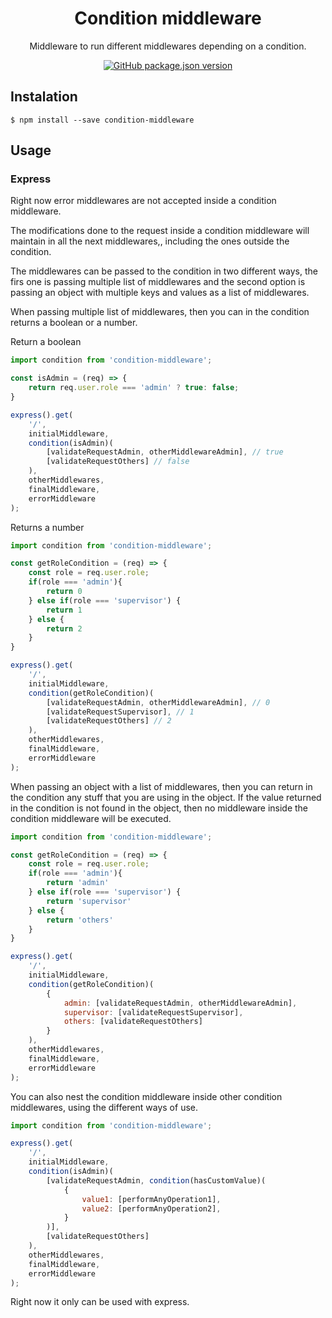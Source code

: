 <h1 align=center>Condition middleware</h1> 

<p align=center>Middleware to run different middlewares depending on a condition.</p>

<p align=center>
<a href="https://www.npmjs.com/package/condition-middleware"><img alt="GitHub package.json version" src="https://img.shields.io/github/package-json/v/cenietob/conditional-middleware"></a>
</p>


<h2>Instalation</h2>

```
$ npm install --save condition-middleware
```

<h2>Usage</h2>

<h3>Express</h3>

Right now error middlewares are not accepted inside a condition middleware.

The modifications done to the request inside a condition middleware will maintain in all the next middlewares,, including the ones outside the condition.

The middlewares can be passed to the condition in two different ways, the firs one is passing multiple list of middlewares and the second option is passing an object with multiple keys and values as a list of middlewares.

When passing multiple list of middlewares, then you can in the condition returns a boolean or a number.

Return a boolean

```js
import condition from 'condition-middleware';

const isAdmin = (req) => {
    return req.user.role === 'admin' ? true: false;
}

express().get(
    '/',
    initialMiddleware,
    condition(isAdmin)(
        [validateRequestAdmin, otherMiddlewareAdmin], // true
        [validateRequestOthers] // false
    ),
    otherMiddlewares,
    finalMiddleware,
    errorMiddleware
);
```

Returns a number

```js
import condition from 'condition-middleware';

const getRoleCondition = (req) => {
    const role = req.user.role;
    if(role === 'admin'){
        return 0
    } else if(role === 'supervisor') {
        return 1
    } else {
        return 2
    }
}

express().get(
    '/',
    initialMiddleware,
    condition(getRoleCondition)(
        [validateRequestAdmin, otherMiddlewareAdmin], // 0
        [validateRequestSupervisor], // 1
        [validateRequestOthers] // 2
    ),
    otherMiddlewares,
    finalMiddleware,
    errorMiddleware
);
```

When passing an object with a list of middlewares, then you can return in the condition any stuff that you are using in the object. If the value returned in the condition is not found in the object, then no middleware inside the condition middleware will be executed.

```js
import condition from 'condition-middleware';

const getRoleCondition = (req) => {
    const role = req.user.role;
    if(role === 'admin'){
        return 'admin'
    } else if(role === 'supervisor') {
        return 'supervisor'
    } else {
        return 'others'
    }
}

express().get(
    '/',
    initialMiddleware,
    condition(getRoleCondition)(
        {
            admin: [validateRequestAdmin, otherMiddlewareAdmin], 
            supervisor: [validateRequestSupervisor],
            others: [validateRequestOthers]
        }
    ),
    otherMiddlewares,
    finalMiddleware,
    errorMiddleware
);
```

You can also nest the condition middleware inside other condition middlewares, using the different ways of use.

```js
import condition from 'condition-middleware';

express().get(
    '/',
    initialMiddleware,
    condition(isAdmin)(
        [validateRequestAdmin, condition(hasCustomValue)(
            {
                value1: [performAnyOperation1],
                value2: [performAnyOperation2],
            }
        )],
        [validateRequestOthers]
    ),
    otherMiddlewares,
    finalMiddleware,
    errorMiddleware
);
```

Right now it only can be used with express.

